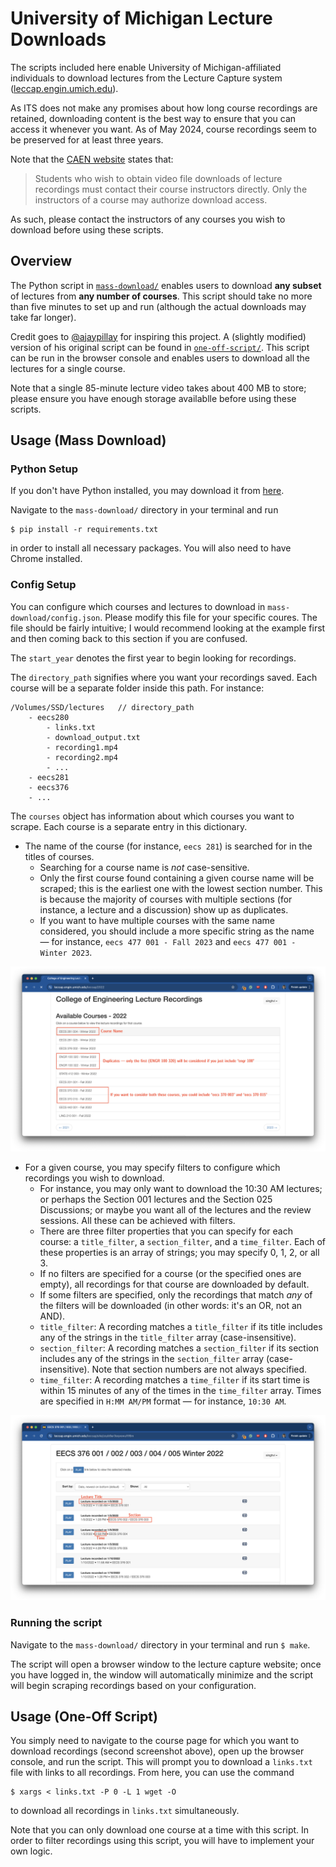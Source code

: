 # University of Michigan Lecture Downloads

The scripts included here enable University of Michigan-affiliated individuals to download lectures from the Lecture Capture system ([leccap.engin.umich.edu](https://leccap.engin.umich.edu)). 

As ITS does not make any promises about how long course recordings are retained, downloading content is the best way to ensure that you can access it whenever you want. As of May 2024, course recordings seem to be preserved for at least three years. 

Note that the [CAEN website](https://caen.engin.umich.edu/lecrecording/students/) states that:
> Students who wish to obtain video file downloads of lecture recordings must contact their course instructors directly. Only the instructors of a course may authorize download access.

As such, please contact the instructors of any courses you wish to download before using these scripts. 

## Overview 
The Python script in [`mass-download/`](/mass-download/) enables users to download **any subset** of lectures from **any number of courses**. This script should take no more than five minutes to set up and run (although the actual downloads may take far longer).

Credit goes to [@ajaypillay](https://github.com/ajaypillay) for inspiring this project. A (slightly modified) version of his original script can be found in [`one-off-script/`](/one-off-script/). This script can be run in the browser console and enables users to download all the lectures for a single course.

Note that a single 85-minute lecture video takes about 400 MB to store; please ensure you have enough storage availablle before using these scripts. 

## Usage (Mass Download)
### Python Setup
If you don't have Python installed, you may download it from [here](https://www.python.org/downloads/). 

Navigate to the `mass-download/` directory in your terminal and run
```
$ pip install -r requirements.txt
```
in order to install all necessary packages. You will also need to have Chrome installed. 

### Config Setup
You can configure which courses and lectures to download in `mass-download/config.json`. Please modify this file for your specific coures. The file should be fairly intuitive; I would recommend looking at the example first and then coming back to this section if you are confused.

The `start_year` denotes the first year to begin looking for recordings. 

The `directory_path` signifies where you want your recordings saved. Each course will be a separate folder inside this path. For instance:
```
/Volumes/SSD/lectures   // directory_path
    - eecs280
        - links.txt
        - download_output.txt
        - recording1.mp4
        - recording2.mp4
        - ...
    - eecs281
    - eecs376
    - ...
``` 

The `courses` object has information about which courses you want to scrape. Each course is a separate entry in this dictionary. 
- The name of the course (for instance, `eecs 281`) is searched for in the titles of courses. 
  - Searching for a course name is *not* case-sensitive. 
  - Only the first course found containing a given course name will be scraped; this is the earliest one with the lowest section number. This is because the majority of courses with multiple sections (for instance, a lecture and a discussion) show up as duplicates. 
  - If you want to have multiple courses with the same name considered, you should include a more specific string as the name — for instance, `eecs 477 001 - Fall 2023` and `eecs 477 001 - Winter 2023`. 

![image](images/courses-by-year.png)

- For a given course, you may specify filters to configure which recordings you wish to download. 
  - For instance, you may only want to download the 10:30 AM lectures; or perhaps the Section 001 lectures and the Section 025 Discussions; or maybe you want all of the lectures and the review sessions. All these can be achieved with filters. 
  - There are three filter properties that you can specify for each course: a `title_filter`, a `section_filter`, and a `time_filter`. Each of these properties is an array of strings; you may specify 0, 1, 2, or all 3. 
  - If no filters are specified for a course (or the specified ones are empty), all recordings for that course are downloaded by default. 
  - If some filters are specified, only the recordings that match *any* of the filters will be downloaded (in other words: it's an OR, not an AND). 
  - `title_filter`: A recording matches a `title_filter` if its title includes any of the strings in the `title_filter` array (case-insensitive). 
  - `section_filter`: A recording matches a `section_filter` if its section includes any of the strings in the `section_filter` array (case-insensitive). Note that section numbers are not always specified.
  - `time_filter`: A recording matches a `time_filter` if its start time is within 15 minutes of any of the times in the `time_filter` array. Times are specified in `H:MM AM/PM` format — for instance, `10:30 AM`. 
  
![image](images/course-page.png)

### Running the script
Navigate to the `mass-download/` directory in your terminal and run `$ make`. 

The script will open a browser window to the lecture capture website; once you have logged in, the window will automatically minimize and the script will begin scraping recordings based on your configuration. 




## Usage (One-Off Script)
You simply need to navigate to the course page for which you want to download recordings (second screenshot above), open up the browser console, and run the script. This will prompt you to download a `links.txt` file with links to all recordings. From here, you can use the command 
```
$ xargs < links.txt -P 0 -L 1 wget -O 
```
to download all recordings in `links.txt` simultaneously. 

Note that you can only download one course at a time with this script. In order to filter recordings using this script, you will have to implement your own logic. 


